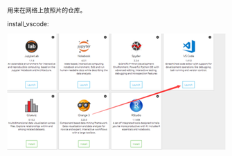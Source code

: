 <!--
 * @Author: chang_an
 * @Date: 2019-12-18 20:18:05
 * @LastEditors  : chang_an
 * @LastEditTime : 2019-12-19 08:09:55
 * @FilePath: \photos\README.md
 -->
用来在网络上放照片的仓库。

install_vscode:

![](/install_vscode.png)